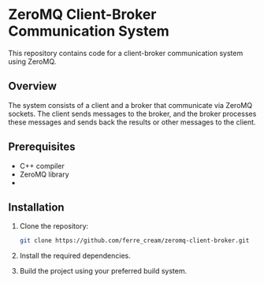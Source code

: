 # ZeroMQ Client-Broker Communication System
This repository contains code for a client-broker communication system using ZeroMQ.
## Overview
The system consists of a client and a broker that communicate via ZeroMQ sockets. The client sends messages to the broker, and the broker processes these messages and sends back the results or other messages to the client.
## Prerequisites

- C++ compiler
- ZeroMQ library
- 
## Installation

1. Clone the repository:

   ```bash
   git clone https://github.com/ferre_cream/zeromq-client-broker.git

2. Install the required dependencies.
3. Build the project using your preferred build system.
